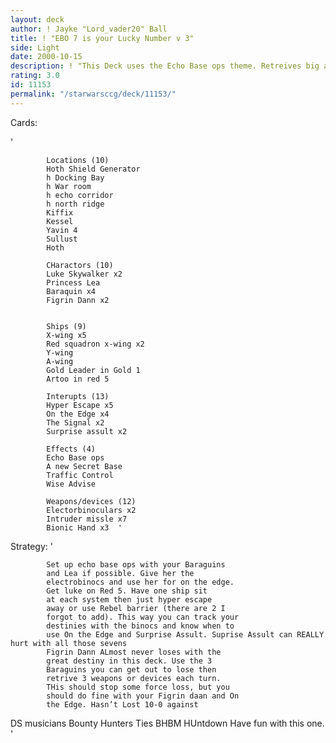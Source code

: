 ```yaml
---
layout: deck
author: ! Jayke "Lord_vader20" Ball
title: ! "EBO 7 is your Lucky Number v 3"
side: Light
date: 2000-10-15
description: ! "This Deck uses the Echo Base ops theme. Retreives big and force drain huge. IF you can track destinies, this deck is yours"
rating: 3.0
id: 11153
permalink: "/starwarsccg/deck/11153/"
---
```

Cards: 

'

		    Locations (10)
		    Hoth Shield Generator
		    h Docking Bay
		    h War room
		    h echo corridor
		    h north ridge
		    Kiffix
		    Kessel
		    Yavin 4
		    Sullust
		    Hoth

		    CHaractors (10)
		    Luke Skywalker x2
		    Princess Lea
		    Baraquin x4
		    Figrin Dann x2


		    Ships (9)
		    X-wing x5
		    Red squadron x-wing x2
		    Y-wing
		    A-wing
		    Gold Leader in Gold 1
		    Artoo in red 5

		    Interupts (13)
		    Hyper Escape x5
		    On the Edge x4
		    The Signal x2
		    Surprise assult x2

		    Effects (4)
		    Echo Base ops
		    A new Secret Base
		    Traffic Control
		    Wise Advise

		    Weapons/devices (12)
		    Electorbinoculars x2
		    Intruder missle x7
		    Bionic Hand x3  '

Strategy: '


		    Set up echo base ops with your Baraguins
		    and Lea if possible. Give her the
		    electrobinocs and use her for on the edge.
		    Get luke on Red 5. Have one ship sit
		    at each system then just hyper escape
		    away or use Rebel barrier (there are 2 I
		    forgot to add). This way you can track your
		    destinies with the binocs and know when to
		    use On the Edge and Surprise Assult. Suprise Assult can REALLY hurt with all those sevens
		    Figrin Dann ALmost never loses with the
		    great destiny in this deck. Use the 3
		    Baraguins you can get out to lose then
		    retrive 3 weapons or devices each turn.
		    THis should stop some force loss, but you
		    should do fine with your Figrin daan and On
		    the Edge. Hasn’t Lost 10-0 against
DS musicians
Bounty Hunters
Ties
BHBM
HUntdown
 Have fun with this one.  '

